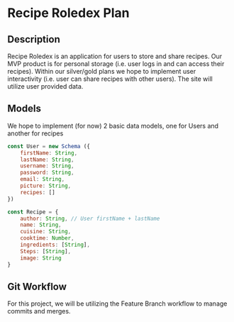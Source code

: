 # Recipe Roledex Plan

## Description

Recipe Roledex is an application for users to store and share recipes. Our MVP product is for personal storage (i.e. user logs in and can access their recipes). Within our silver/gold plans we hope to implement user interactivity (i.e. user can share recipes with other users). The site will utilize user provided data.

## Models

We hope to implement (for now) 2 basic data models, one for Users and another for recipes

```Javascript
const User = new Schema ({
    firstName: String,
    lastName: String,
    username: String,
    password: String,
    email: String,
    picture: String,
    recipes: []
})

const Recipe = {
    author: String, // User firstName + lastName
    name: String,
    cuisine: String,
    cooktime: Number,
    ingredients: [String],
    Steps: [String],
    image: String
}
```

## Git Workflow

For this project, we will be utilizing the Feature Branch workflow to manage commits and merges.
